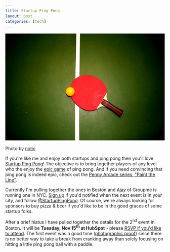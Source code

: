 ```yaml
--- 
title: Startup Ping Pong
layout: post
categories: [tech]
---
```


<div class="flickr-frame" style="margin-bottom: 14px;"><img src="/images/pingpong_lg.jpg" class="flickr-photo" alt="Startup Ping Pong" /></div>
<div class="flickr-caption">Photo by <a href="http://www.flickr.com/photos/notic/86343146/">notic</a></div>

If you're like me and enjoy both startups and ping pong then you'll love <a href="http://startuppingpong.com">Startup Ping Pong</a>! The objective is to bring together players of any level who the enjoy the <a href="http://www.youtube.com/watch?v=ZFuyh62AJho">epic game</a> of ping pong. And if you need convincing that ping pong is indeed epic, check out the <a href="http://penny-arcade.com/comic/2008/06/26">Penny Arcade series, "Paint the Line"</a>.

Currently I'm pulling together the ones in Boston and <a href="http://twitter.com/acoustik">Ajay</a> of Groupme is running one in NYC. <a href="http://startuppingpong.com">Sign up</a> if you'd notified when the next event is in your city, and follow <a href="http://twitter.com/StartupPingPong">@StartupPingPong</a>. Of course, we're always looking for sponsors to buy pizza &amp; beer if you'd like to be in the good graces of some startup folks.

After a brief hiatus I have pulled together the details for the 2<sup>nd</sup> event in Boston. It will be <strong>Tuesday, Nov 15<sup>th</sup> at HubSpot</strong> - please <a href="http://new.evite.com/services/links/5MM3UDUL2C">RSVP if you'd like to attend</a>. The first event was a good time (<a href="http://www.flickr.com/photos/downtree/sets/72157627088779002/with/5889411101/">photographic proof</a>) since there is no better way to take a break from cranking away than solely focusing on hitting a little ping pong ball with a paddle.

